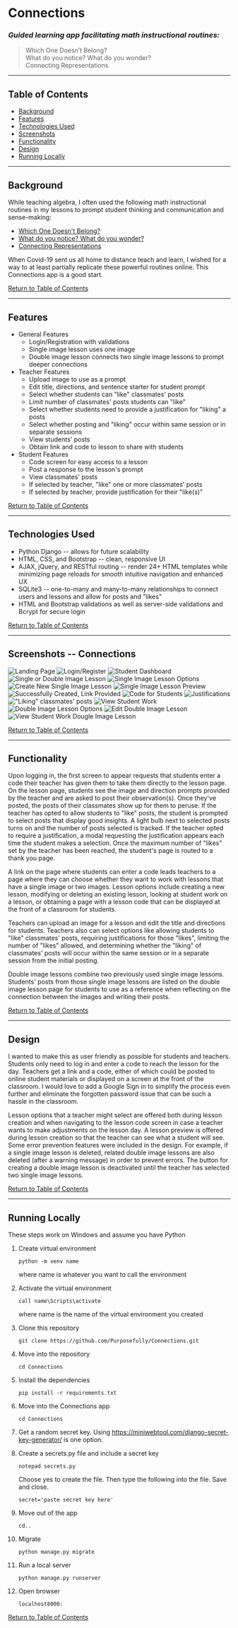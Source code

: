 # Connections

### *Guided learning app facilitating math instructional routines:*  
> Which One Doesn’t Belong?   
> What do you notice?  What do you wonder?  
> Connecting Representations
___

## Table of Contents
* [Background](#Background)
* [Features](#Features)
* [Technologies Used](#Technologies-Used)
* [Screenshots](#Screenshots----Purposeful-Groups-App)
* [Functionality](#Functionality)
* [Design](#Design)
* [Running Locally](#Running-Locally)

___

## Background
While teaching algebra, I often used the following math instructional routines in my lessons to prompt student thinking and communication and sense-making:
* [Which One Doesn't Belong?](https://wodb.ca/)
* [What do you notice?  What do you wonder?](https://www.youtube.com/watch?v=a-Fth6sOaRA)
* [Connecting Representations](https://curriculum.newvisions.org/math/course/getting-started/instructional-routine-connecting-representations/#:~:text=Connecting%20Representations%20has%20these%20five%20main%20parts%3A%201,Study%20Connections%204%20Create%20a%20Representation%205%20Meta-Reflection)

When Covid-19 sent us all home to distance teach and learn, I wished for a way to at least partially replicate these powerful routines online.  This Connections app is a good start.

[Return to Table of Contents](#Table-of-Contents)

___

## Features
* General Features
    * Login/Registration with validations
    * Single image lesson uses one image
    * Double image lesson connects two single image lessons to prompt deeper connections
* Teacher Features
    * Upload image to use as a prompt
    * Edit title, directions, and sentence starter for student prompt
    * Select whether students can "like" classmates' posts
    * Limit number of classmates' posts students can "like"
    * Select whether students need to provide a justification for "liking" a posts
    * Select whether posting and "liking" occur within same session or in separate sessions
    * View students' posts
    * Obtain link and code to lesson to share with students
* Student Features
    * Code screen for easy access to a lesson
    * Post a response to the lesson's prompt
    * View classmates' posts
    * If selected by teacher, "like" one or more classmates' posts
    * If selected by teacher, provide justification for their "like(s)"

[Return to Table of Contents](#Table-of-Contents)
___

## Technologies Used
* Python Django -- allows for future scalability
* HTML, CSS, and Bootstrap -- clean, responsive UI
* AJAX, jQuery, and RESTful routing -- render 24+ HTML templates while minimizing page reloads for smooth intuitive navigation and enhanced UX
* SQLite3 -- one-to-many and many-to-many relationships to connect users and lessons and allow for posts and "likes"
* HTML and Bootstrap validations as well as server-side validations and Bcrypt for secure login

[Return to Table of Contents](#Table-of-Contents)
___

## Screenshots -- Connections

![Landing Page](/Screenshots/1landing_page.png?raw=true)
![Login/Register](/Screenshots/2login_reg.png?raw=true)
![Student Dashboard](/Screenshots/3student_dashboard.png?raw=true)
![Single or Double Image Lesson](/Screenshots/4single_or_double.png?raw=true)
![Single Image Lesson Options](/Screenshots/5single_options.png?raw=true)
![Create New Single Image Lesson](/Screenshots/6new_single_lesson.png?raw=true)
![Single Image Lesson Preview](/Screenshots/7lesson_preview.png?raw=true)
![Successfully Created, Link Provided](/Screenshots/8success.png?raw=true)
![Code for Students](/Screenshots/9Code_for_students.png?raw=true)
![Justifications](/Screenshots/10justifications.png?raw=true)
!["Liking" classmates' posts](/Screenshots/11selecting_classmates_posts.png?raw=true)
![View Student Work](/Screenshots/12_view_student_work.png?raw=true)
![Double Image Lesson Options](/Screenshots/13double_options.png?raw=true)
![Edit Double Image Lesson](/Screenshots/14modify_double_lesson.png?raw=true)
![View Student Work Dougle Image Lesson](/Screenshots/15view_student_work_double.png?raw=true)

[Return to Table of Contents](#Table-of-Contents)

___

## Functionality
Upon logging in, the first screen to appear requests that students enter a code their teacher has given them to take them directly to the lesson page.  On the lesson page, students see the image and direction prompts provided by the teacher and are asked to post their observation(s).  Once they've posted, the posts of their classmates show up for them to peruse.  If the teacher has opted to allow students to "like" posts, the student is prompted to select posts that display good insights.  A light bulb next to selected posts turns on and the number of posts selected is tracked.  If the teacher opted to require a justification, a modal requesting the justification appears each time the student makes a selection.  Once the maximum number of "likes" set by the teacher has been reached, the student's page is routed to a thank you page. 

A link on the page where students can enter a code leads teachers to a page where they can choose whether they want to work with lessons that have a single image or two images.  Lesson options include creating a new lesson, modifying or deleting an existing lesson, looking at student work on a lesson, or obtaining a page with a lesson code that can be displayed at the front of a classroom for students.

Teachers can upload an image for a lesson and edit the title and directions for students.  Teachers also can select options like allowing students to "like" classmates' posts, requiring justifications for those "likes", limiting the number of "likes" allowed, and determining whether the "liking" of classmates' posts will occur within the same session or in a separate session from the initial posting.

Double image lessons combine two previously used single image lessons.  Students' posts from those single image lessons are listed on the double image lesson page for students to use as a reference when reflecting on the connection between the images and writing their posts.

[Return to Table of Contents](#Table-of-Contents)

___

## Design
I wanted to make this as user friendly as possible for students and teachers.  Students only need to log in and enter a code to reach the lesson for the day.  Teachers get a link and a code, either of which could be posted to online student materials or displayed on a screen at the front of the classroom.  I would love to add a Google Sign in to simplify the process even further and eliminate the forgotten password issue that can be such a hassle in the classroom.

Lesson options that a teacher might select are offered both during lesson creation and when navigating to the lesson code screen in case a teacher wants to make adjustments on the lesson day.  A lesson preview is offered during lesson creation so that the teacher can see what a student will see.  Some error prevention features were included in the design.  For example, if a single image lesson is deleted, related double image lessons are also deleted (after a warning message) in order to prevent errors.  The button for creating a double image lesson is deactivated until the teacher has selected two single image lessons.  

[Return to Table of Contents](#Table-of-Contents)

___

## Running Locally

These steps work on Windows and assume you have Python
1. Create virtual environment
    ```
    python -m venv name
    ```
    where name is whatever you want to call the environment 
2. Activate the virtual environment
    ```
    call name\Scripts\activate
    ```
    where name is the name of the virtual environment you created
3. Clone this repository
    ```
    git clone https://github.com/Purposefully/Connections.git
    ```
4. Move into the repository
    ```
    cd Connections
    ```
5. Install the dependencies
    ```
    pip install -r requirements.txt
    ```
6.  Move into the Connections app
    ```
    cd Connections
    ```
7.  Get a random secret key.  Using https://miniwebtool.com/django-secret-key-generator/ is one option.

8.  Create a secrets.py file and include a secret key
    ```
    notepad secrets.py
    ```
    Choose yes to create the file.
    Then type the following into the file.  Save and close.
    ```
    secret='paste secret key here'
    ```
9.  Move out of the app
    ``` 
    cd..
    ```
10. Migrate
    ```
    python manage.py migrate
    ```
11. Run a local server
    ```
    python manage.py runserver
    ```
12.  Open browser  
        ```
        localhost8000:
        ```
        
[Return to Table of Contents](#Table-of-Contents)



